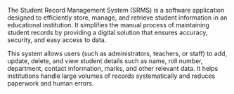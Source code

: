 The Student Record Management System (SRMS) is a software application designed to efficiently store, manage, and retrieve student information in an educational institution. It simplifies the manual process of maintaining student records by providing a digital solution that ensures accuracy, security, and easy access to data.

This system allows users (such as administrators, teachers, or staff) to add, update, delete, and view student details such as name, roll number, department, contact information, marks, and other relevant data. It helps institutions handle large volumes of records systematically and reduces paperwork and human errors.
